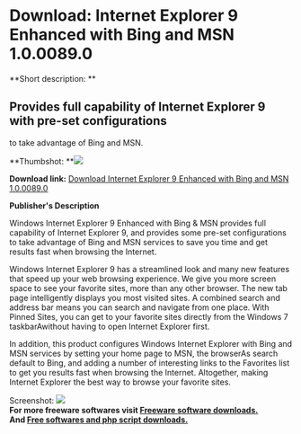 # Download: Internet Explorer 9 Enhanced with Bing and MSN 1.0.0089.0

**Short description: **

## Provides full capability of Internet Explorer 9 with pre-set configurations
to take advantage of Bing and MSN.

  
**Thumbshot: **![](http://www.freewarefiles.com/screenshot/ie9b_md.jpg)   
  
**Download link:** [Download Internet Explorer 9 Enhanced with Bing and MSN 1.0.0089.0](http://freesoftwares.boysofts.com/Internet-Explorer-9-Enhanced-with-Bing-and-MSN_program_77720.html)  
  

**Publisher's Description**  
  

Windows Internet Explorer 9 Enhanced with Bing & MSN provides full capability
of Internet Explorer 9, and provides some pre-set configurations to take
advantage of Bing and MSN services to save you time and get results fast when
browsing the Internet.

Windows Internet Explorer 9 has a streamlined look and many new features that
speed up your web browsing experience. We give you more screen space to see
your favorite sites, more than any other browser. The new tab page
intelligently displays you most visited sites. A combined search and address
bar means you can search and navigate from one place. With Pinned Sites, you
can get to your favorite sites directly from the Windows 7 taskbarAwithout
having to open Internet Explorer first.

In addition, this product configures Windows Internet Explorer with Bing and
MSN services by setting your home page to MSN, the browserAs search default to
Bing, and adding a number of interesting links to the Favorites list to get
you results fast when browsing the Internet. Altogether, making Internet
Explorer the best way to browse your favorite sites.

  
  
Screenshot: ![](http://www.freewarefiles.com/screenshot/ie9b.jpg)  
**For more freeware softwares visit [Freeware software downloads.](http://freesoftwares.boysofts.com/)**   
**And [Free softwares and php script downloads.](http://www.boysofts.com/)**

